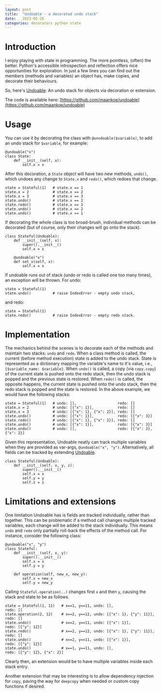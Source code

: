 ```yaml
---
layout: post
title:  "Undoable - a decorated undo stack"
date:   2023-05-26
categories: decorators python state
---
```


# Introduction

I enjoy playing with state in programming. 
The more pointless, (often) the better.
Python's accessible introspection and reflection offers nice opportunities for exploration.
In just a few lines you can find out the members (methods and variables) an object has, make copies, and decorate their behaviours.

So, here's [Undoable](https://github.com/maankoe/undoable): An undo stack for objects via decoration or extension.

The code is available here: [https://github.com/maankoe/undoable](https://github.com/maankoe/undoable)

# Usage

You can use it by decorating the class with `@unndoable($variable)`, to add an undo stack for `$variable`, for example:

```
@undoable("x")
class State:
    def __init__(self, x):
        self.x = x
```

After this decoration, a `State` object will have two new methods, `undo()`, which undoes any change to `State.x`
and `redo()`, which redoes that change.

```
state = Stateful(1)   # state.x == 1
state.x = 2           # state.x == 2
state.x = 3           # state.x == 3
state.undo()          # state.x == 2
state.redo()          # state.x == 3
state.undo()          # state.x == 2
state.undo()          # state.x == 1
```

If decorating the whole class is too broad-brush, individual methods can be decorated (but of course, only their changes will go onto the stack).

```
class Stateful(Undoable):
    def __init__(self, x):
        super().__init__()
        self.x = x

    @undoable("x")
    def set_x(self, x):
        self.x = x
```

If undoable runs out of stack (undo or redo is called one too many times), an exception will be thrown.
For undo:

```
state = Stateful(1)
state.undo()          # raise IndexError - empty undo stack,
```

and redo:

```
state = Stateful(1)
state.redo()          # raise IndexError - empty redo stack.
```


# Implementation

The mechanics behind the scenes is to decorate each of the methods and maintain two stacks: `undo` and `redo`.
When a class method is called, the current (before method execution) state is added to the undo stack.
State is represented as a dictionary mapping the variable's name to it's value, i.e., `{$variable_name: $variable}`.
When `undo()` is called, a copy (via `copy.copy`) of the current state is pushed onto the redo stack, then the undo stack is popped and the previous state is restored.
When `redo()` is called, the opposite happens, the current state is pushed onto the undo stack, then the redo stack is popped and the state is restored.
In the above example, we would have the following stacks:

```
state = Stateful(1)   # undo: [],                   redo: []
state.x = 2           # undo: [{"x": 1}],           redo: []
state.x = 3           # undo: [{"x": 1}, {"x": 2}], redo: []
state.undo()          # undo: [{"x": 1}],           redo: [{"x": 3}]
state.redo()          # undo: [{"x": 1}, {"x": 2}], redo: []
state.undo()          # undo: [{"x": 1}],           redo: [{"x": 3}]
state.undo()          # undo: [],                   redo: [{"x": 3}, {"x": 2}]
```

Given this representation, Undoable neatly can track multiple variables when they are provided as var-args, `@undoable("x", "y")`.
Alternatively, all fields can be tracked by extending [Undoable](https://github.com/maankoe/undoable).

```
class Stateful(Undoable):
    def __init__(self, x, y, z):
        super().__init__()
        self.x = x
        self.y = y
        self.z = z
```


# Limitations and extensions

One limitation Undoable has is fields are tracked individually, rather than together. 
This can be problematic if a method call changes multiple tracked variables, each change will be added to the stack individually.
This means `undo` and `redo` only partially roll-back the effects of the method call.
For instance, consider the following class:

```
@undoable("x", "y")
class Stateful:
    def __init__(self, x, y):
        super().__init__()
        self.x = x
        self.y = y
        
    def operation(self, new_x, new_y):
        self.x = new_x
        self.y = new_y
```

Calling `Stateful.operation(..)` changes first `x` and then `y`, causing the stack and state to be as follows.

```
state = Stateful(1, 11)   # x==1, y==11, undo: [],                    redo: []
state.operation(2, 12)    # x==2, y==12, undo: [{"x": 1}, {"y": 11}], redo: []
state.undo()              # x==2, y==11, undo: [{"x": 1}],            redo: [{"y": 12}]
state.redo()              # x==2, y==12, undo: [{"x": 1}, {"y": 11}], redo: []
state.undo()              # x==2, y==11, undo: [{"x": 1}],            redo: [{"y": 12}]
state.undo()              # x==1, y==11, undo: [],                    redo: [{"y": 12}, {"x": 2}]
```

Clearly then, an extension would be to have multiple variables inside each stack entry.

Another extension that may be interesting is to allow dependency injection for `copy`, paving the way for `deepcopy` when needed or custom copy functions if desired.